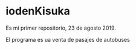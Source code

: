 # iodenKisuka
Es mi primer repositorio, 23 de agosto 2019.
 
<p>El programa es ua venta de pasajes de autobuses</p>
